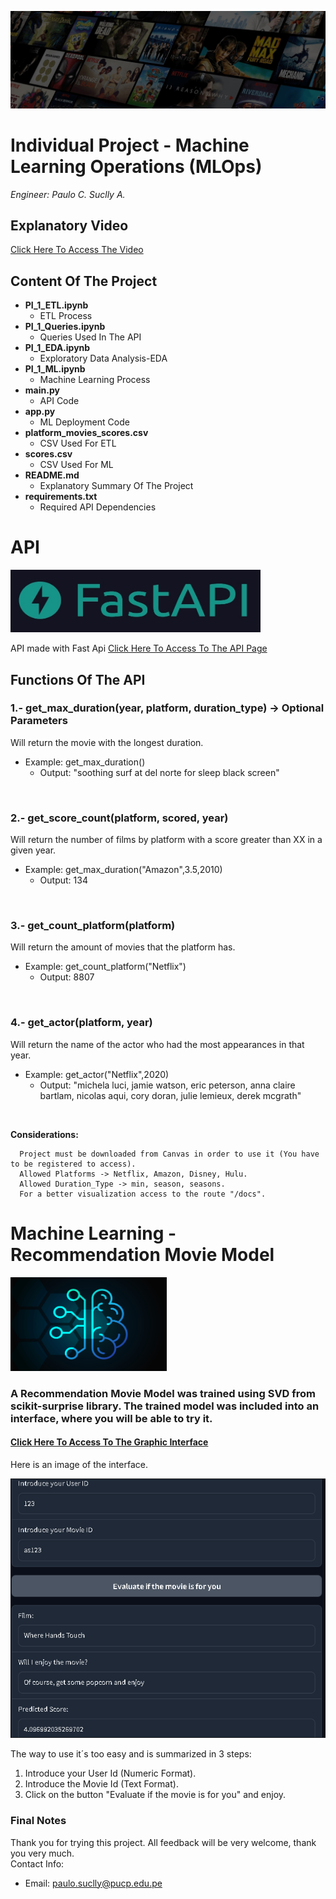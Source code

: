 

![Front Page Image](./_src/Front_Page.jpg)


# **Individual Project - Machine Learning Operations (MLOps)**

_Engineer: Paulo C. Suclly A._

## **Explanatory Video**
[Click Here To Access The Video](https://youtu.be/rLUn2rhO37s)


## **Content Of The Project**

- **PI_1_ETL.ipynb**
  - ETL Process
- **PI_1_Queries.ipynb**
  - Queries Used In The API
- **PI_1_EDA.ipynb**
  - Exploratory Data Analysis-EDA
- **PI_1_ML.ipynb**
  - Machine Learning Process
- **main.py**
  - API Code
- **app.py**
  - ML Deployment Code
- **platform_movies_scores.csv**
  - CSV Used For ETL
- **scores.csv**
  - CSV Used For ML
- **README.md**
  - Explanatory Summary Of The Project
- **requirements.txt**
  - Required API Dependencies


# **API**

<img src="./_src/Fast_API.jpg" alt="Fast API Image" width="400" height="100">

<br>

API made with Fast Api [Click Here To Access To The API Page](https://deta.space/discovery/r/fyvwyqserou4quqw)


## **Functions Of The API**


### **1.- get_max_duration(year, platform, duration_type) -> Optional Parameters**

  Will return the movie with the longest duration.
  - Example: get_max_duration()
    - Output: "soothing surf at del norte for sleep black screen"

<br>

### **2.- get_score_count(platform, scored, year)**

  Will return the number of films by platform with a score greater than XX in a given year.
  - Example: get_max_duration("Amazon",3.5,2010)
    - Output: 134

<br>

### **3.- get_count_platform(platform)**

  Will return the amount of movies that the platform has.
  - Example: get_count_platform("Netflix")
    - Output: 8807

<br>

### **4.- get_actor(platform, year)**

  Will return the name of the actor who had the most appearances in that year.
  - Example: get_actor("Netflix",2020)
    - Output: "michela luci, jamie watson, eric peterson, anna claire bartlam, nicolas aqui, cory doran, julie lemieux, derek mcgrath"  


<br>

  
  **Considerations:** 

      Project must be downloaded from Canvas in order to use it (You have to be registered to access).
      Allowed Platforms -> Netflix, Amazon, Disney, Hulu.
      Allowed Duration_Type -> min, season, seasons.
      For a better visualization access to the route "/docs".


# **Machine Learning - Recommendation Movie Model**

<img src="./_src/ML.png" alt="Fast API Image" width="250" height="150">

### A Recommendation Movie Model was trained using SVD from scikit-surprise library. The trained model was included into an interface, where you will be able to try it.

#### [Click Here To Access To The Graphic Interface](https://huggingface.co/spaces/paulox30/PI_MLOps)

Here is an image of the interface.

![ML Interface Image](./_src/ML_Interface.PNG)

The way to use it´s too easy and is summarized in 3 steps:

1. Introduce your User Id (Numeric Format).
2. Introduce the Movie Id (Text Format).
3. Click on the button "Evaluate if the movie is for you" and enjoy.



### **Final Notes**

Thank you for trying this project. 
All feedback will be very welcome, thank you very much.
<br>
Contact Info:
  - Email: paulo.suclly@pucp.edu.pe
